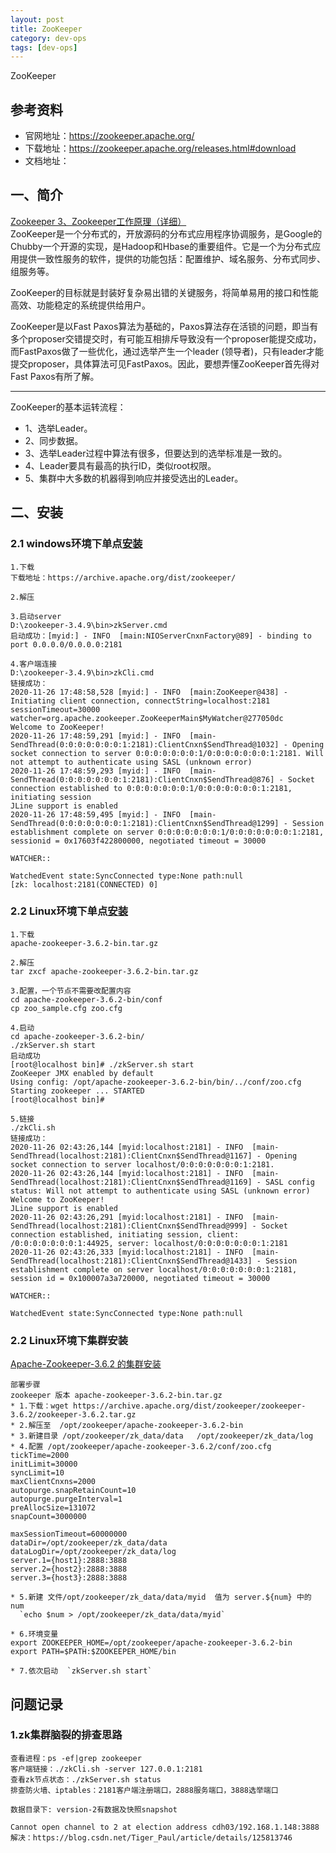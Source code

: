 ```yaml
---
layout: post
title: ZooKeeper
category: dev-ops
tags: [dev-ops]
---
```


ZooKeeper

## 参考资料 
- 官网地址：https://zookeeper.apache.org/
- 下载地址：https://zookeeper.apache.org/releases.html#download
- 文档地址：

## 一、简介
[Zookeeper 3、Zookeeper工作原理（详细）](https://www.cnblogs.com/raphael5200/p/5285583.html)  
ZooKeeper是一个分布式的，开放源码的分布式应用程序协调服务，是Google的Chubby一个开源的实现，是Hadoop和Hbase的重要组件。它是一个为分布式应用提供一致性服务的软件，提供的功能包括：配置维护、域名服务、分布式同步、组服务等。 

ZooKeeper的目标就是封装好复杂易出错的关键服务，将简单易用的接口和性能高效、功能稳定的系统提供给用户。

ZooKeeper是以Fast Paxos算法为基础的，Paxos算法存在活锁的问题，即当有多个proposer交错提交时，有可能互相排斥导致没有一个proposer能提交成功，而FastPaxos做了一些优化，通过选举产生一个leader (领导者)，只有leader才能提交proposer，具体算法可见FastPaxos。因此，要想弄懂ZooKeeper首先得对Fast Paxos有所了解。
********
ZooKeeper的基本运转流程：
- 1、选举Leader。
- 2、同步数据。
- 3、选举Leader过程中算法有很多，但要达到的选举标准是一致的。
- 4、Leader要具有最高的执行ID，类似root权限。
- 5、集群中大多数的机器得到响应并接受选出的Leader。

## 二、安装
### 2.1 windows环境下单点[安装](https://www.cnblogs.com/riches/p/11199402.html)
```
1.下载
下载地址：https://archive.apache.org/dist/zookeeper/

2.解压

3.启动server
D:\zookeeper-3.4.9\bin>zkServer.cmd
启动成功：[myid:] - INFO  [main:NIOServerCnxnFactory@89] - binding to port 0.0.0.0/0.0.0.0:2181

4.客户端连接
D:\zookeeper-3.4.9\bin>zkCli.cmd
链接成功：
2020-11-26 17:48:58,528 [myid:] - INFO  [main:ZooKeeper@438] - Initiating client connection, connectString=localhost:2181 sessionTimeout=30000 watcher=org.apache.zookeeper.ZooKeeperMain$MyWatcher@277050dc
Welcome to ZooKeeper!
2020-11-26 17:48:59,291 [myid:] - INFO  [main-SendThread(0:0:0:0:0:0:0:1:2181):ClientCnxn$SendThread@1032] - Opening socket connection to server 0:0:0:0:0:0:0:1/0:0:0:0:0:0:0:1:2181. Will not attempt to authenticate using SASL (unknown error)
2020-11-26 17:48:59,293 [myid:] - INFO  [main-SendThread(0:0:0:0:0:0:0:1:2181):ClientCnxn$SendThread@876] - Socket connection established to 0:0:0:0:0:0:0:1/0:0:0:0:0:0:0:1:2181, initiating session
JLine support is enabled
2020-11-26 17:48:59,495 [myid:] - INFO  [main-SendThread(0:0:0:0:0:0:0:1:2181):ClientCnxn$SendThread@1299] - Session establishment complete on server 0:0:0:0:0:0:0:1/0:0:0:0:0:0:0:1:2181, sessionid = 0x17603f422800000, negotiated timeout = 30000

WATCHER::

WatchedEvent state:SyncConnected type:None path:null
[zk: localhost:2181(CONNECTED) 0]

```

### 2.2 Linux环境下单点[安装](https://blog.csdn.net/shufangreal/article/details/108524408)
```
1.下载
apache-zookeeper-3.6.2-bin.tar.gz

2.解压
tar zxcf apache-zookeeper-3.6.2-bin.tar.gz

3.配置，一个节点不需要改配置内容
cd apache-zookeeper-3.6.2-bin/conf
cp zoo_sample.cfg zoo.cfg

4.启动
cd apache-zookeeper-3.6.2-bin/
./zkServer.sh start
启动成功
[root@localhost bin]# ./zkServer.sh start
ZooKeeper JMX enabled by default
Using config: /opt/apache-zookeeper-3.6.2-bin/bin/../conf/zoo.cfg
Starting zookeeper ... STARTED
[root@localhost bin]# 

5.链接
./zkCli.sh
链接成功：
2020-11-26 02:43:26,144 [myid:localhost:2181] - INFO  [main-SendThread(localhost:2181):ClientCnxn$SendThread@1167] - Opening socket connection to server localhost/0:0:0:0:0:0:0:1:2181.
2020-11-26 02:43:26,144 [myid:localhost:2181] - INFO  [main-SendThread(localhost:2181):ClientCnxn$SendThread@1169] - SASL config status: Will not attempt to authenticate using SASL (unknown error)
Welcome to ZooKeeper!
JLine support is enabled
2020-11-26 02:43:26,291 [myid:localhost:2181] - INFO  [main-SendThread(localhost:2181):ClientCnxn$SendThread@999] - Socket connection established, initiating session, client: /0:0:0:0:0:0:0:1:44925, server: localhost/0:0:0:0:0:0:0:1:2181
2020-11-26 02:43:26,333 [myid:localhost:2181] - INFO  [main-SendThread(localhost:2181):ClientCnxn$SendThread@1433] - Session establishment complete on server localhost/0:0:0:0:0:0:0:1:2181, session id = 0x100007a3a720000, negotiated timeout = 30000

WATCHER::

WatchedEvent state:SyncConnected type:None path:null

```

### 2.2 Linux环境下集群安装
[Apache-Zookeeper-3.6.2 的集群安装](https://blog.csdn.net/shufangreal/article/details/108524408)

``` 
部署步骤
zookeeper 版本 apache-zookeeper-3.6.2-bin.tar.gz
* 1.下载：wget https://archive.apache.org/dist/zookeeper/zookeeper-3.6.2/zookeeper-3.6.2.tar.gz
* 2.解压至  /opt/zookeeper/apache-zookeeper-3.6.2-bin
* 3.新建目录 /opt/zookeeper/zk_data/data   /opt/zookeeper/zk_data/log
* 4.配置 /opt/zookeeper/apache-zookeeper-3.6.2/conf/zoo.cfg
tickTime=2000
initLimit=30000
syncLimit=10
maxClientCnxns=2000
autopurge.snapRetainCount=10
autopurge.purgeInterval=1
preAllocSize=131072
snapCount=3000000

maxSessionTimeout=60000000
dataDir=/opt/zookeeper/zk_data/data
dataLogDir=/opt/zookeeper/zk_data/log
server.1={host1}:2888:3888
server.2={host2}:2888:3888
server.3={host3}:2888:3888 

* 5.新建 文件/opt/zookeeper/zk_data/data/myid  值为 server.${num} 中的 num  
  `echo $num > /opt/zookeeper/zk_data/data/myid`

* 6.环境变量 
export ZOOKEEPER_HOME=/opt/zookeeper/apache-zookeeper-3.6.2-bin  
export PATH=$PATH:$ZOOKEEPER_HOME/bin

* 7.依次启动  `zkServer.sh start`
```

## 问题记录
### 1.zk集群脑裂的排查思路
```
查看进程：ps -ef|grep zookeeper
客户端链接：./zkCli.sh -server 127.0.0.1:2181
查看zk节点状态：./zkServer.sh status
排查防火墙、iptables：2181客户端注册端口，2888服务端口，3888选举端口

数据目录下: version-2有数据及快照snapshot

Cannot open channel to 2 at election address cdh03/192.168.1.148:3888
解决：https://blog.csdn.net/Tiger_Paul/article/details/125813746
```